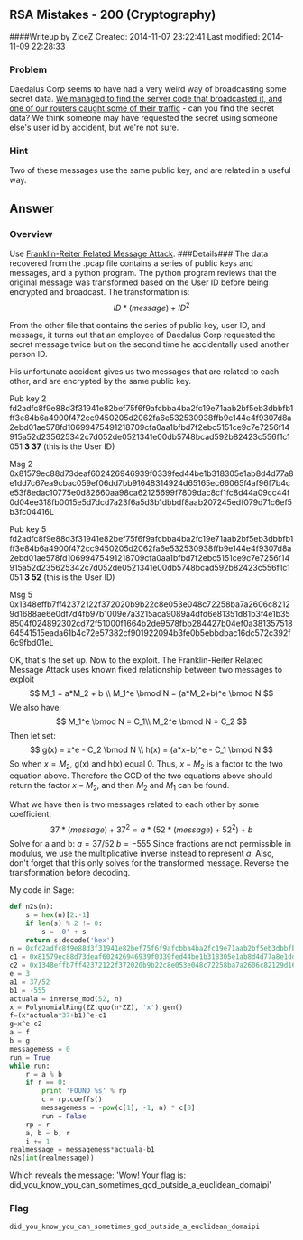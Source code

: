 ## RSA Mistakes - 200 (Cryptography) ##
####Writeup by ZIceZ
Created: 2014-11-07 23:22:41
Last modified: 2014-11-09 22:28:33
### Problem ###
Daedalus Corp seems to have had a very weird way of broadcasting some secret data. [We managed to find the server code that broadcasted it, and one of our routers caught some of their traffic](https://picoctf.com/problem-static/crypto/rsa-mistakes/handout.zip) - can you find the secret data? We think someone may have requested the secret using someone else's user id by accident, but we're not sure.

### Hint ###
Two of these messages use the same public key, and are related in a useful way.

## Answer ##
### Overview ###
Use [Franklin-Reiter Related Message Attack](http://en.wikipedia.org/wiki/Coppersmith%27s_Attack#Franklin-Reiter_Related_Message_Attack).
###Details###
The data recovered from the .pcap file contains a series of public keys and messages, and a python program. The python program reviews that the original message was transformed based on the User ID before being encrypted and broadcast. The transformation is:
$$ID*(message) + ID^2$$

From the other file that contains the series of public key, user ID, and message, it turns out that an employee of Daedalus Corp requested the secret message twice but on the second time he accidentally used another person ID.

His unfortunate accident gives us two messages that are related to each other, and are encrypted by the same public key.

Pub key 2
fd2adfc8f9e88d3f31941e82bef75f6f9afcbba4ba2fc19e71aab2bf5eb3dbbfb1ff3e84b6a4900f472cc9450205d2062fa6e532530938ffb9e144e4f9307d8a2ebd01ae578fd10699475491218709cfa0aa1bfbd7f2ebc5151ce9c7e7256f14915a52d235625342c7d052de0521341e00db5748bcad592b82423c556f1c1051 **3 37** (this is the User ID)

Msg 2
0x81579ec88d73deaf602426946939f0339fed44be1b318305e1ab8d4d77a8e1dd7c67ea9cbac059ef06dd7bb91648314924d65165ec66065f4af96f7b4ce53f8edac10775e0d82660aa98ca62125699f7809dac8cf1fc8d44a09cc44f0d04ee318fb0015e5d7dcd7a23f6a5d3b1dbbdf8aab207245edf079d71c6ef5b3fc04416L

Pub key 5
fd2adfc8f9e88d3f31941e82bef75f6f9afcbba4ba2fc19e71aab2bf5eb3dbbfb1ff3e84b6a4900f472cc9450205d2062fa6e532530938ffb9e144e4f9307d8a2ebd01ae578fd10699475491218709cfa0aa1bfbd7f2ebc5151ce9c7e7256f14915a52d235625342c7d052de0521341e00db5748bcad592b82423c556f1c1051 **3 52** (this is the User ID)

Msg 5
0x1348effb7ff42372122f372020b9b22c8e053e048c72258ba7a2606c82129d1688ae6e0df7d4fb97b1009e7a3215aca9089a4dfd6e81351d81b3f4e1b358504f024892302cd72f51000f1664b2de9578fbb284427b04ef0a38135751864541515eada61b4c72e57382cf901922094b3fe0b5ebbdbac16dc572c392f6c9fbd01eL


OK, that's the set up. Now to the exploit. The Franklin-Reiter Related Message Attack uses known fixed relationship between two messages to exploit
$$
M_1 = a*M_2 + b \\
M_1^e \bmod N = (a*M_2+b)^e \bmod N
$$
We also have:
$$
M_1^e \bmod N = C_1\\
M_2^e \bmod N = C_2
$$
Then let set:
$$
g(x) = x^e - C_2 \bmod N \\
h(x) = (a*x+b)^e - C_1 \bmod N
$$
So when $x = M_2$, g(x) and h(x) equal 0. Thus, $x -M_2$ is a factor to the two equation above. Therefore the GCD of the two equations above should return the factor $x-M_2$, and then $M_2$ and $M_1$ can be found.


What we have then is two messages related to each other by some coefficient:
$$37*(message)+37^2 = a*(52*(message)+52^2) + b$$
Solve for a and b:
$a = 37/52$
$b = -555$
Since fractions are not permissible in modulus, we use the multiplicative inverse instead to represent $a$. Also, don't forget that this only solves for the transformed message. Reverse the transformation before decoding.

My code in Sage:
```python
def n2s(n):
    s = hex(n)[2:-1]
    if len(s) % 2 != 0:
        s = '0' + s
    return s.decode('hex')
n = 0xfd2adfc8f9e88d3f31941e82bef75f6f9afcbba4ba2fc19e71aab2bf5eb3dbbfb1ff3e84b6a4900f472cc9450205d2062fa6e532530938ffb9e144e4f9307d8a2ebd01ae578fd10699475491218709cfa0aa1bfbd7f2ebc5151ce9c7e7256f14915a52d235625342c7d052de0521341e00db5748bcad592b82423c556f1c1051L
c1 = 0x81579ec88d73deaf602426946939f0339fed44be1b318305e1ab8d4d77a8e1dd7c67ea9cbac059ef06dd7bb91648314924d65165ec66065f4af96f7b4ce53f8edac10775e0d82660aa98ca62125699f7809dac8cf1fc8d44a09cc44f0d04ee318fb0015e5d7dcd7a23f6a5d3b1dbbdf8aab207245edf079d71c6ef5b3fc04416L
c2 = 0x1348effb7ff42372122f372020b9b22c8e053e048c72258ba7a2606c82129d1688ae6e0df7d4fb97b1009e7a3215aca9089a4dfd6e81351d81b3f4e1b358504f024892302cd72f51000f1664b2de9578fbb284427b04ef0a38135751864541515eada61b4c72e57382cf901922094b3fe0b5ebbdbac16dc572c392f6c9fbd01eL
e = 3
a1 = 37/52
b1 = -555
actuala = inverse_mod(52, n)
x = PolynomialRing(ZZ.quo(n*ZZ), 'x').gen()
f=(x*actuala*37+b1)^e-c1
g=x^e-c2
a = f
b = g
messagemess = 0
run = True
while run:
    r = a % b
    if r == 0:
        print 'FOUND %s' % rp
        c = rp.coeffs()
        messagemess = -pow(c[1], -1, n) * c[0]
        run = False
    rp = r
    a, b = b, r
    i += 1
realmessage = messagemess*actuala-b1
n2s(int(realmessage))
```
Which reveals the message: 'Wow! Your flag is: did_you_know_you_can_sometimes_gcd_outside_a_euclidean_domaipi'
### Flag ###
    did_you_know_you_can_sometimes_gcd_outside_a_euclidean_domaipi

